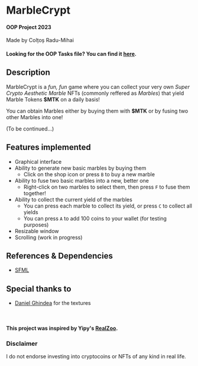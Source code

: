 # MarbleCrypt
#### OOP Project 2023

Made by Colțoș Radu-Mihai

#### Looking for the OOP Tasks file? You can find it [here](POO_tasks.md).

## Description
MarbleCrypt is a <i> fun, fun </i> game where you can collect your very own <i> Super Crypto Aesthetic Marble </i> NFTs (commonly reffered as <i>Marbles</i>) that yield
Marble Tokens <b>$MTK</b> on a daily basis!

You can obtain Marbles either by buying them with <b>$MTK</b> or by fusing two other Marbles into one!

(To be continued...)

## Features implemented
- Graphical interface
- Ability to generate new basic marbles by buying them
  - Click on the shop icon or press `B` to buy a new marble
- Ability to fuse two basic marbles into a new, better one
  - Right-click on two marbles to select them, then press `F` to fuse them together!
- Ability to collect the current yield of the marbles
  - You can press each marble to collect its yield, or press `C` to collect all yields
  - You can press `A` to add 100 coins to your wallet (for testing purposes)
- Resizable window
- Scrolling (work in progress)

## References & Dependencies
- [SFML](https://www.sfml-dev.org/)

## Special thanks to
- [Daniel Ghindea](https://github.com/Ghindea) for the textures

<br>

#### This project was inspired by Yipy's [RealZoo](https://realzoo.itsyipy.com/).

### Disclaimer
I do not endorse investing into cryptocoins or NFTs of any kind in real life. 